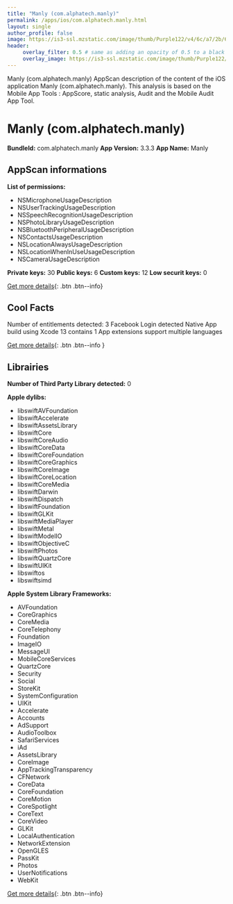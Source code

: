 ```yaml
---
title: "Manly (com.alphatech.manly)"
permalink: /apps/ios/com.alphatech.manly.html
layout: single
author_profile: false
image: https://is3-ssl.mzstatic.com/image/thumb/Purple122/v4/6c/a7/2b/6ca72ba0-688f-12af-bf53-5a017547563e/AppIcon-1x_U007emarketing-0-5-0-0-85-220.png/512x512bb.jpg
header: 
     overlay_filter: 0.5 # same as adding an opacity of 0.5 to a black background
     overlay_image: https://is3-ssl.mzstatic.com/image/thumb/Purple122/v4/6c/a7/2b/6ca72ba0-688f-12af-bf53-5a017547563e/AppIcon-1x_U007emarketing-0-5-0-0-85-220.png/512x512bb.jpg
---
```

Manly (com.alphatech.manly) AppScan description of the content of the iOS application Manly (com.alphatech.manly). This analysis is based on the Mobile App Tools : AppScore, static analysis, Audit and the Mobile Audit App Tool.

# Manly (com.alphatech.manly)

**BundleId:** com.alphatech.manly
**App Version:** 3.3.3
**App Name:** Manly


## AppScan informations 

**List of permissions:** 
- NSMicrophoneUsageDescription
- NSUserTrackingUsageDescription
- NSSpeechRecognitionUsageDescription
- NSPhotoLibraryUsageDescription
- NSBluetoothPeripheralUsageDescription
- NSContactsUsageDescription
- NSLocationAlwaysUsageDescription
- NSLocationWhenInUseUsageDescription
- NSCameraUsageDescription
  
  
**Private keys:** 30
**Public keys:** 6
**Custom keys:** 12
**Low securit keys:** 0
  
[Get more details](/pricing.html){: .btn .btn--info}

## Cool Facts

Number of entitlements detected: 3
Facebook Login detected
Native App
build using Xcode 13
contains 1 App extensions
support multiple languages
  
[Get more details](/pricing.html){: .btn .btn--info }

## Librairies 
**Number of Third Party Library detected:** 0


**Apple dylibs:**
- libswiftAVFoundation
- libswiftAccelerate
- libswiftAssetsLibrary
- libswiftCore
- libswiftCoreAudio
- libswiftCoreData
- libswiftCoreFoundation
- libswiftCoreGraphics
- libswiftCoreImage
- libswiftCoreLocation
- libswiftCoreMedia
- libswiftDarwin
- libswiftDispatch
- libswiftFoundation
- libswiftGLKit
- libswiftMediaPlayer
- libswiftMetal
- libswiftModelIO
- libswiftObjectiveC
- libswiftPhotos
- libswiftQuartzCore
- libswiftUIKit
- libswiftos
- libswiftsimd


**Apple System Library Frameworks:**
- AVFoundation
- CoreGraphics
- CoreMedia
- CoreTelephony
- Foundation
- ImageIO
- MessageUI
- MobileCoreServices
- QuartzCore
- Security
- Social
- StoreKit
- SystemConfiguration
- UIKit
- Accelerate
- Accounts
- AdSupport
- AudioToolbox
- SafariServices
- iAd
- AssetsLibrary
- CoreImage
- AppTrackingTransparency
- CFNetwork
- CoreData
- CoreFoundation
- CoreMotion
- CoreSpotlight
- CoreText
- CoreVideo
- GLKit
- LocalAuthentication
- NetworkExtension
- OpenGLES
- PassKit
- Photos
- UserNotifications
- WebKit


  
[Get more details](/pricing.html){: .btn .btn--info}

